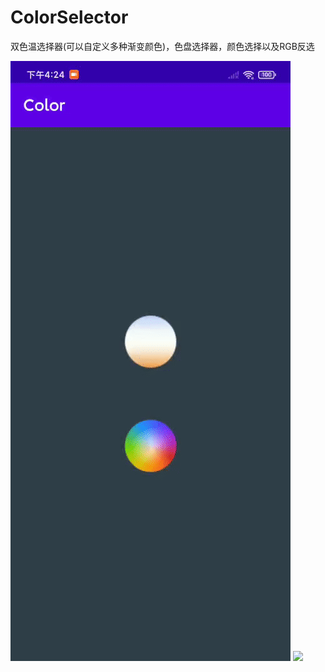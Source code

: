 # ColorSelector
双色温选择器(可以自定义多种渐变颜色)，色盘选择器，颜色选择以及RGB反选


![](https://github.com/732275239/ColorSelector/blob/c26b3878907b74661595e2418fabc9f45e12df6b/app/libs/1.gif)
![](https://github.com/732275239/ColorSelector/blob/c26b3878907b74661595e2418fabc9f45e12df6b/app/libs/2.gif)
